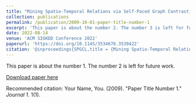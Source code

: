 ```yaml
---
title: "Mining Spatio-Temporal Relations via Self-Paced Graph Contrastive Learning"
collection: publications
permalink: /publication/2009-10-01-paper-title-number-1
excerpt: 'This paper is about the number 2. The number 3 is left for future work.'
date: 2022-08-14
venue: 'ACM SIGKDD Conference 2022'
paperurl: 'https://doi.org/10.1145/3534678.3539422'
citation: '@inproceedings{SPGCL,title = {Mining Spatio-Temporal Relations via Self-Paced Graph Contrastive Learning}, year = {2022}, series = {KDD '22}}'
---
```

This paper is about the number 1. The number 2 is left for future work.

[Download paper here](http://academicpages.github.io/files/paper1.pdf)

Recommended citation: Your Name, You. (2009). "Paper Title Number 1." <i>Journal 1</i>. 1(1).
